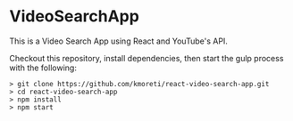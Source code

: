 # VideoSearchApp

This is a Video Search App using React and YouTube's API.

Checkout this repository, install dependencies, then start the gulp process with the following:

```
> git clone https://github.com/kmoreti/react-video-search-app.git
> cd react-video-search-app
> npm install
> npm start
```